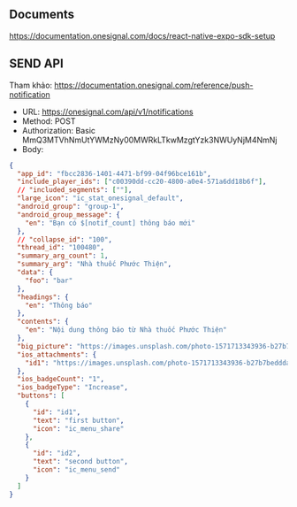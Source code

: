 ## Documents

<https://documentation.onesignal.com/docs/react-native-expo-sdk-setup>

## SEND API

Tham khảo: <https://documentation.onesignal.com/reference/push-notification>

- URL: <https://onesignal.com/api/v1/notifications>
- Method: POST
- Authorization: Basic MmQ3MTVhNmUtYWMzNy00MWRkLTkwMzgtYzk3NWUyNjM4NmNj
- Body:

```json
{
  "app_id": "fbcc2836-1401-4471-bf99-04f96bce161b",
  "include_player_ids": ["c00390dd-cc20-4800-a0e4-571a6dd18b6f"],
  // "included_segments": [""],
  "large_icon": "ic_stat_onesignal_default",
  "android_group": "group-1",
  "android_group_message": {
    "en": "Bạn có $[notif_count] thông báo mới"
  },
  // "collapse_id": "100",
  "thread_id": "100480",
  "summary_arg_count": 1,
  "summary_arg": "Nhà thuốc Phước Thiện",
  "data": {
    "foo": "bar"
  },
  "headings": {
    "en": "Thông báo"
  },
  "contents": {
    "en": "Nội dung thông báo từ Nhà thuốc Phước Thiện"
  },
  "big_picture": "https://images.unsplash.com/photo-1571713343936-b27b7bedddab?ixid=MXwxMjA3fDB8MHxwaG90by1wYWdlfHx8fGVufDB8fHw%3D&ixlib=rb-1.2.1&auto=format&fit=crop&w=1950&q=80",
  "ios_attachments": {
    "id1": "https://images.unsplash.com/photo-1571713343936-b27b7bedddab?ixid=MXwxMjA3fDB8MHxwaG90by1wYWdlfHx8fGVufDB8fHw%3D&ixlib=rb-1.2.1&auto=format&fit=crop&w=1950&q=80"
  },
  "ios_badgeCount": "1",
  "ios_badgeType": "Increase",
  "buttons": [
    {
      "id": "id1",
      "text": "first button",
      "icon": "ic_menu_share"
    },
    {
      "id": "id2",
      "text": "second button",
      "icon": "ic_menu_send"
    }
  ]
}
```
